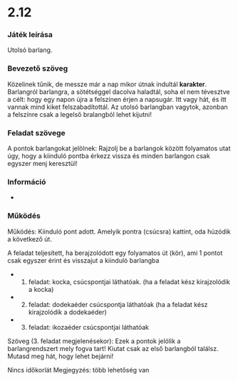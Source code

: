 # 2.12
### Játék leírása 
Utolsó barlang.	
### Bevezető szöveg
Közelinek tűnik, de messze már a nap mikor útnak indultál **karakter**. Barlangról barlangra, a sötétséggel dacolva haladtál, soha el nem tévesztve a célt: hogy egy napon újra a felszínen érjen a napsugár. Itt vagy hát, és itt vannak mind kiket felszabadítottál. Az utolsó barlangban vagytok, azonban a felszínre csak a legelső bralangból lehet kijutni!	
### Feladat szövege
A pontok barlangokat jelölnek: Rajzolj be a barlangok között folyamatos utat úgy, hogy a kiinduló pontba érkezz vissza és minden barlangon csak egyszer menj keresztül!	
### Információ
-
### Működés
Működés: Kiinduló pont adott. Amelyik pontra (csúcsra) kattint, oda húzódik a következő út.

A feladat teljesített, ha berajzolódott egy folyamatos út (kör), ami 1 pontot csak egyszer érint és visszajut a kiinduló barlangba

- 1. feladat: kocka, csúcspontjai láthatóak. (ha a feladat kész kirajzolódik a kocka)
- 2. feladat: dodekaéder csúcspontja láthatóak (ha a feladat kész kirajzolódik a dodekaéder)
- 3. feladat: ikozaéder csúcspontjai láthatóak

Szöveg (3. feladat megjelenésekor): Ezek a pontok jelölik a barlangrendszert mely fogva tart! Kiutat csak az első barlangból találsz. Mutasd meg hát, hogy lehet bejárni!

Nincs időkorlát
Megjegyzés: több lehetőség van
